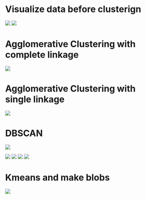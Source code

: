 # Visualize data before clusterign
![](img/Figure_1.png)
![](img/Figure_2.png)

# Agglomerative Clustering with complete linkage

![](img/complete.png)

# Agglomerative Clustering with single linkage

![](img/single.png)


# DBSCAN

![](img/eps03.png)

![](img/eps05.png)
![](img/eps07.png)
![](img/eps1.png)
![](img/eps12.png)

# Kmeans and make blobs

![](img/Figure_3.png)